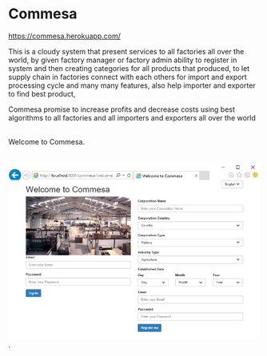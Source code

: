 # Commesa
  https://commesa.herokuapp.com/
  
 This is a cloudy system that present services to all factories all over the world, by given factory manager or factory admin ability to register in system and then creating categories for all products that produced, to let supply chain in factories connect with each others for import and export processing cycle and many many features, also help importer and exporter to find best product,
 
Commesa promise to increase profits and decrease costs using best algorithms to all factories and all importers and exporters all over the world                                                                           

Welcome to Commesa.                                                                                                                                                                                                                                               
![alt tag](https://raw.githubusercontent.com/ibrahim1hero1/commesa/master/readme/images/Commesa.png).   
